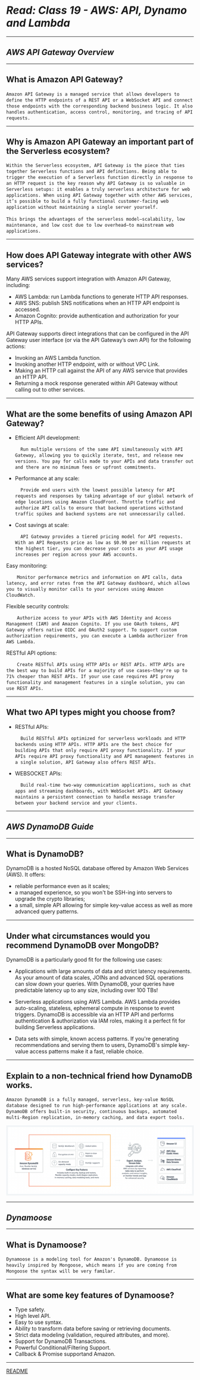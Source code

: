 # ***Read: Class 19 - AWS: API, Dynamo and Lambda***

***

## ***AWS API Gateway Overview***

***

## **What is Amazon API Gateway?**

    Amazon API Gateway is a managed service that allows developers to define the HTTP endpoints of a REST API or a WebSocket API and connect those endpoints with the corresponding backend business logic. It also handles authentication, access control, monitoring, and tracing of API requests.

***

## **Why is Amazon API Gateway an important part of the Serverless ecosystem?**

    Within the Serverless ecosystem, API Gateway is the piece that ties together Serverless functions and API definitions. Being able to trigger the execution of a Serverless function directly in response to an HTTP request is the key reason why API Gateway is so valuable in Serverless setups: it enables a truly serverless architecture for web applications. When using API Gateway together with other AWS services, it’s possible to build a fully functional customer-facing web application without maintaining a single server yourself.

    This brings the advantages of the serverless model—scalability, low maintenance, and low cost due to low overhead—to mainstream web applications.

***

## **How does API Gateway integrate with other AWS services?**

Many AWS services support integration with Amazon API Gateway, including:

- AWS Lambda: run Lambda functions to generate HTTP API responses.
- AWS SNS: publish SNS notifications when an HTTP API endpoint is accessed.
- Amazon Cognito: provide authentication and authorization for your HTTP APIs.

API Gateway supports direct integrations that can be configured in the API Gateway user interface (or via the API Gateway’s own API) for the following actions:

- Invoking an AWS Lambda function.
- Invoking another HTTP endpoint, with or without VPC Link.
- Making an HTTP call against the API of any AWS service that provides an HTTP API.
- Returning a mock response generated within API Gateway without calling out to other services.

***

## **What are the some benefits of using Amazon API Gateway?**

- Efficient API development:

        Run multiple versions of the same API simultaneously with API Gateway, allowing you to quickly iterate, test, and release new versions. You pay for calls made to your APIs and data transfer out and there are no minimum fees or upfront commitments.

- Performance at any scale:

        Provide end users with the lowest possible latency for API requests and responses by taking advantage of our global network of edge locations using Amazon CloudFront. Throttle traffic and authorize API calls to ensure that backend operations withstand traffic spikes and backend systems are not unnecessarily called.

- Cost savings at scale:

        API Gateway provides a tiered pricing model for API requests. With an API Requests price as low as $0.90 per million requests at the highest tier, you can decrease your costs as your API usage increases per region across your AWS accounts.

Easy monitoring:

        Monitor performance metrics and information on API calls, data latency, and error rates from the API Gateway dashboard, which allows you to visually monitor calls to your services using Amazon CloudWatch.

Flexible security controls:

        Authorize access to your APIs with AWS Identity and Access Management (IAM) and Amazon Cognito. If you use OAuth tokens, API Gateway offers native OIDC and OAuth2 support. To support custom authorization requirements, you can execute a Lambda authorizer from AWS Lambda.

RESTful API options:

        Create RESTful APIs using HTTP APIs or REST APIs. HTTP APIs are the best way to build APIs for a majority of use cases—they're up to 71% cheaper than REST APIs. If your use case requires API proxy functionality and management features in a single solution, you can use REST APIs.

***

## **What two API types might you choose from?**

- RESTful APIs:

        Build RESTful APIs optimized for serverless workloads and HTTP backends using HTTP APIs. HTTP APIs are the best choice for building APIs that only require API proxy functionality. If your APIs require API proxy functionality and API management features in a single solution, API Gateway also offers REST APIs.

- WEBSOCKET APIs:

        Build real-time two-way communication applications, such as chat apps and streaming dashboards, with WebSocket APIs. API Gateway maintains a persistent connection to handle message transfer between your backend service and your clients.

***

## ***AWS DynamoDB Guide***

***

## **What is DynamoDB?**

DynamoDB is a hosted NoSQL database offered by Amazon Web Services (AWS). It offers:

- reliable performance even as it scales;
- a managed experience, so you won't be SSH-ing into servers to upgrade the crypto libraries;
- a small, simple API allowing for simple key-value access as well as more advanced query patterns.

***

## **Under what circumstances would you recommend DynamoDB over MongoDB?**

DynamoDB is a particularly good fit for the following use cases:

- Applications with large amounts of data and strict latency requirements. As your amount of data scales, JOINs and advanced SQL operations can slow down your queries. With DynamoDB, your queries have predictable latency up to any size, including over 100 TBs!

- Serverless applications using AWS Lambda. AWS Lambda provides auto-scaling, stateless, ephemeral compute in response to event triggers. DynamoDB is accessible via an HTTP API and performs authentication & authorization via IAM roles, making it a perfect fit for building Serverless applications.

- Data sets with simple, known access patterns. If you're generating recommendations and serving them to users, DynamoDB's simple key-value access patterns make it a fast, reliable choice.

***

## **Explain to a non-technical friend how DynamoDB works.**

    Amazon DynamoDB is a fully managed, serverless, key-value NoSQL database designed to run high-performance applications at any scale. DynamoDB offers built-in security, continuous backups, automated multi-Region replication, in-memory caching, and data export tools.

![](./Class-19%20images/product-page-diagram_Amazon-DynamoDBa.1f8742c44147f1aed11719df4a14ccdb0b13d9a3.png)

***

## ***Dynamoose***

***

## **What is Dynamoose?**

    Dynamoose is a modeling tool for Amazon's DynamoDB. Dynamoose is heavily inspired by Mongoose, which means if you are coming from Mongoose the syntax will be very familar.

***

## **What are some key features of Dynamoose?**

- Type safety.
- High level API.
- Easy to use syntax.
- Ability to transform data before saving or retrieving documents.
- Strict data modeling (validation, required attributes, and more).
- Support for DynamoDB Transactions.
- Powerful Conditional/Filtering Support.
- Callback & Promise supportand Amazon.

***

[README](README.md)
